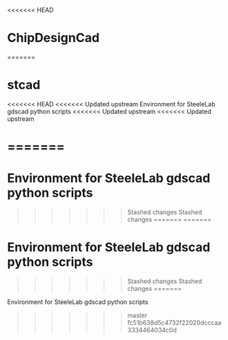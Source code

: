 <<<<<<< HEAD
# ChipDesignCad
=======
# stcad
<<<<<<< HEAD
<<<<<<< Updated upstream
Environment for SteeleLab gdscad python scripts
<<<<<<< Updated upstream
<<<<<<< Updated upstream

=======
=======
# Environment for SteeleLab gdscad python scripts
>>>>>>> Stashed changes
>>>>>>> Stashed changes
=======
=======
# Environment for SteeleLab gdscad python scripts
>>>>>>> Stashed changes
>>>>>>> Stashed changes
=======

Environment for SteeleLab gdscad python scripts
>>>>>>> master
>>>>>>> fc51b638d5c4732f22020dcccaa3334464034c0d
